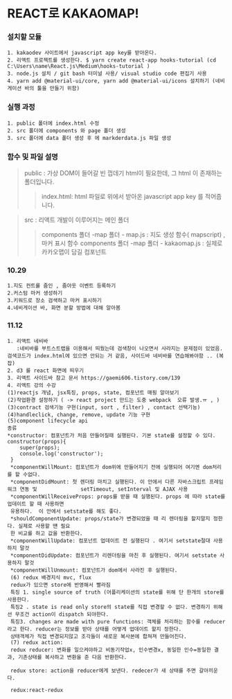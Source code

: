 # REACT로 KAKAOMAP!

### 설치할 모듈


    1. kakaodev 사이트에서 javascript app key를 받아온다. 
    2. 리액트 프로젝트를 생성한다. $ yarn create react-app hooks-tutorial (cd C:\Users\name\React.js\Medium\hooks-tutorial )
    3. node.js 설치 / git bash 터미널 사용/ visual studio code 편집기 사용
    4. yarn add @material-ui/core, yarn add @material-ui/icons 설치하기 (네비게이션 바의 툴을 만들기 위함)
  


### 실행 과정


    1. public 폴더에 index.html 수정
    2. src 폴더에 components 와 page 폴더 생성
    3. src 폴더에 data 폴더 생성 후 에 markderdata.js 파일 생성


### 함수 및 파일 설명


> public : 가상 DOM이 들어갈 빈 껍데기 html이 필요한데, 그 html 이 존재하는 폴더입니다.
> > index.html: html 파일로 위에서 받아온 javascript app  key 를 적어줍니다.

> src : 리액트 개발이 이루어지는 메인 폴더
> > components 폴더 -map 폴더 - map.js : 지도 생성 함수( mapscript) , 마커 표시 함수 
> > components 폴더 -map 폴더 - kakaomap.js : 실제로 카카오맵이 담길 컴포넌트 

### 10.29 


    1.지도 컨트롤 줌인 , 줌아웃 이벤트 등록하기
    2.커스텀 마커 생성하기 
    3.키워드로 장소 검색하고 마커 표시하기
    4.네비게이션 바, 화면 분할 방법에 대해 알아봄

### 11.12


    
    1. 리액트 네비바 
       :네비바를 부트스트랩을 이용해서 띄웠는데 검색창이 나오면서 사라지는 문제점이 있었음. 검색코드가 index.html에 있으면 안되는 거 같음, 사이드바 네비바를 연습해봐야함 .. (복잡)
    2. d3 를 react 화면에 띄우기 
    3. 리액트 사이드바 참고 문서 https://gaemi606.tistory.com/139
    4. 리액트 강의 수강 
    (1)reactjs 개념, jsx특징, props, state, 컴포넌트 매핑 알아보기 
    (2)작업환경 설정하기 ( -> react project 만드는 도중 webpack  오류 발생.ㅠ , )
    (3)contract 검색기능 구현(input, sort , filter) , contact 선택기능)
    (4)handleclick, change, remove, update 기능 구현
    (5)component lifecycle api
    종류 
    *constructor: 컴포넌트가 처음 만들어질때 실행된다. 기본 state를 설정할 수 있다.
    constructor(props){
        super(props);
        console.log('constructor');
     }
     *componentWillMount: 컴포넌트가 dom위에 만들어지기 전에 실행되어 여기엔 dom처리를 할 수없다.
     *componentDidMount: 첫 렌더링 마치고 실행된다. 이 안에서 다른 자바스크립트 프레임워크 연동 및              setTimeout, setInterval 및 AJAX 사용
     *componentWillReceiveProps: props를 받을 때 실행된다. props 에 따라 state를 업데이트 할 때 사용하면
     유용하다.  이 안에서 setstate를 해도 좋다.
     *shouldComponentUpdate: props/state가 변경되었을 때 리 렌더링을 할지말지 정한다. 실제로 사용할 떈 필요
     한 비교를 하고 값을 반환한다.
     *componentWillUpdate: 컴포넌트 업데이트 전 실행된다 . 여기서 setstate절대 사용하지 말것
     *componentDidUpdate: 컴포넌트가 리렌더링을 마친 후 실행된다. 여기서 setstate 사용하지 말것
     *componentWillUnmount: 컴포넌트가 dom에서 사라진 후 실행된다.
     (6) redux 배경지식 mvc, flux
     redux가 있으면 store에 반영해서 빨라짐 
     특징 1. single source of truth (어플리케이션의 state를 위해 단 한개의 store를 사용한다.
     특징2 . state is read only store의 state를 직접 변경할 수 없다. 변경하기 위해선 무조건 action이 dispatch 되야한다.
     특징3. changes are made with pure functions: 객체를 처리하는 함수를 reducer라고 한다. reducer는 정보를 받아 상태를 어떻게 업데이트 할지 정한다. 
     상태객체가 직접 변경되지않고 조각들이 새로운 복사본에 합쳐져 만들어진다.
     (7) redux action: 
     redux reducer: 변화를 일으켜야하고 비동기작업x, 인수변경x, 동일한 인수=동일한 결과, 기존상태를 복사하고 변환을 준 다음 반환한다. 
     
     redux store: action을 reducer에게 보낸다. redecer가 새 상태를 주면 갈아끼운다. 
     
     redux:react-redux
     
    
